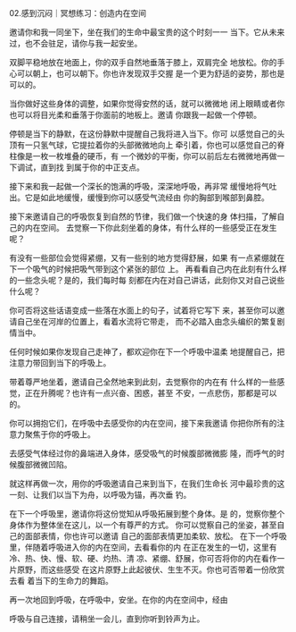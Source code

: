 02.感到沉闷｜冥想练习：创造内在空间 
 
邀请你和我一同坐下，坐在我们的生命中最宝贵的这个时刻一一
当下。它从未来过，也不会驻足，请你与我一起安坐。 
 
双脚平稳地放在地面上，你的双手自然地垂落于膝上，双肩完全
地放松。你的手心可以朝上，也可以朝下。你也许发现双手交握
是一个更为舒适的姿势，那也是可以的。 
 
当你做好这些身体的调整，如果你觉得安然的话，就可以微微地
闭上眼睛或者你也可以将目光柔和垂落于你面前的地板上。邀请
你跟我一起做一个停顿。 
 
停顿是当下的静默，在这份静默中提醒自己我将进入当下。你可
以感觉自己的头顶有一只氢气球，它提拉着你的头部微微地向上
牵引着，你也可以感觉自己的脊柱像是一枚一枚堆叠的硬币，有
一个微妙的平衡，你可以前后左右微微地再做一下调试，直到找
到属于你的中正支点。 
 
接下来和我一起做一个深长的饱满的呼吸，深深地呼吸，再非常
缓慢地将气吐出。它是如此地缓慢，缓慢到你可以感受气流经由
你的胸部到喉部到鼻腔。 


 
接下来邀请自己的呼吸恢复到自然的节律，我们做一个快速的身
体扫描，了解自己的内在空间。 
去觉察一下你此刻坐着的身体，有什么样的一些感受正在发生
呢？ 
 
有没有一些部位会觉得紧绷，又有一些别的地方觉得舒展，如果
有一点紧绷就在下一个吸气的时候把吸气带到这个紧张的部位
上。 
再看看自己内在此刻有什么样的一些念头呢？是的，我们每时每
刻都在内在对自己讲话，此刻你又对自己说些什么呢？ 
 
你可否将这些话语变成一些落在水面上的句子，试着将它写下
来，甚至你可以邀请自己坐在河岸的位置上，看着水流将它带走，
而不必踏入由念头编织的繁复剧情当中。 
 
任何时候如果你发现自己走神了，都欢迎你在下一个呼吸中温柔
地提醒自己，把注意力带回到当下的呼吸上。 
 
带着尊严地坐着，邀请自己全然地来到此刻，去觉察你的内在有
什么样的一些感觉，正在升腾呢？也许有一点兴奋、困惑，甚至
不安，一点悲伤，那都是可以的。 


 
你可以拥抱它们，在呼吸中去感受你的内在空间，接下来我邀请
你把你所有的注意力聚焦于你的呼吸上。 
 
去感受气体经过你的鼻端进入身体，感受吸气的时候腹部微微膨
隆，而呼气的时候腹部微微凹陷。 
 
就这样再做一次，用你的呼吸邀请自己来到当下，在我们生命长
河中最珍贵的这一刻、让我们以当下为舟，以呼吸为锚，再次垂
钓。 
 
在下一个呼吸里，邀请你将这份觉知从呼吸拓展到整个身体。是
的，觉察你整个身体作为整体坐在这儿，以一个有尊严的方式。 
你可以觉察自己的坐姿，甚至自己的面部表情，你也许可以邀请
自己的面部表情更加柔软、放松。 
在下一个呼吸里，伴随着呼吸进入你的内在空间，去看看你的内
在正在发生的一切，这里有冷、热、快、慢、软、硬、灼热、清
凉、紧绷、舒展，你可否将你的内在看作一片原野，而这些感受
在这片原野上此起彼伏、生生不灭。你也可否带着一份欣赏去看
着当下的生命力的舞蹈。 
 
再一次地回到呼吸，在呼吸中，安坐。在你的内在空间中，经由


呼吸与自己连接，请稍坐一会儿，直到你听到铃声为止。 
 


